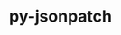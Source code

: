 ---
title: "py-jsonpatch"
layout: cache
categories: [package, v0.18.1]
meta: {"versions": ["1.23"], "compilers": ["gcc@=7.5.0"], "oss": ["ubuntu18.04"], "platforms": ["linux"], "targets": ["x86_64"], "stacks": ["e4s", "root"], "num_specs": 1, "num_specs_by_stack": {"e4s": 1, "root": 1}}
spec_details: [{"hash": "ry5at6ehoeyi4l3uh6zg32ydzvtmcpob", "compiler": "gcc@=7.5.0", "versions": ["1.23"], "os": "ubuntu18.04", "platform": "linux", "target": "x86_64", "variants": [], "stacks": ["e4s", "root"], "size": "-", "tarball": "https://binaries.spack.io/releases/v0.18.1/build_cache/linux-ubuntu18.04-x86_64/gcc-7.5.0/py-jsonpatch-1.23/linux-ubuntu18.04-x86_64-gcc-7.5.0-py-jsonpatch-1.23-ry5at6ehoeyi4l3uh6zg32ydzvtmcpob.spack"}]
---